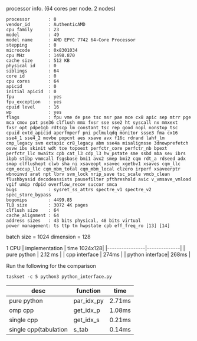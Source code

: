 processor info. (64 cores per node. 2 nodes)
```
processor       : 0
vendor_id       : AuthenticAMD
cpu family      : 23
model           : 49
model name      : AMD EPYC 7742 64-Core Processor
stepping        : 0
microcode       : 0x8301034
cpu MHz         : 1498.870
cache size      : 512 KB
physical id     : 0
siblings        : 64
core id         : 0
cpu cores       : 64
apicid          : 0
initial apicid  : 0
fpu             : yes
fpu_exception   : yes
cpuid level     : 16
wp              : yes
flags           : fpu vme de pse tsc msr pae mce cx8 apic sep mtrr pge mca cmov pat pse36 clflush mmx fxsr sse sse2 ht syscall nx mmxext fxsr_opt pdpe1gb rdtscp lm constant_tsc rep_good nopl nonstop_tsc cpuid extd_apicid aperfmperf pni pclmulqdq monitor ssse3 fma cx16 sse4_1 sse4_2 movbe popcnt aes xsave avx f16c rdrand lahf_lm cmp_legacy svm extapic cr8_legacy abm sse4a misalignsse 3dnowprefetch osvw ibs skinit wdt tce topoext perfctr_core perfctr_nb bpext perfctr_llc mwaitx cpb cat_l3 cdp_l3 hw_pstate sme ssbd mba sev ibrs ibpb stibp vmmcall fsgsbase bmi1 avx2 smep bmi2 cqm rdt_a rdseed adx smap clflushopt clwb sha_ni xsaveopt xsavec xgetbv1 xsaves cqm_llc cqm_occup_llc cqm_mbm_total cqm_mbm_local clzero irperf xsaveerptr wbnoinvd arat npt lbrv svm_lock nrip_save tsc_scale vmcb_clean flushbyasid decodeassists pausefilter pfthreshold avic v_vmsave_vmload vgif umip rdpid overflow_recov succor smca
bugs            : sysret_ss_attrs spectre_v1 spectre_v2 spec_store_bypass
bogomips        : 4499.85
TLB size        : 3072 4K pages
clflush size    : 64
cache_alignment : 64
address sizes   : 43 bits physical, 48 bits virtual
power management: ts ttp tm hwpstate cpb eff_freq_ro [13] [14]
```
batch size = 1024 
dimension = 128

1 CPU 
| implementation | time 1024x128|
|----------------|--------------|
| pure python    | 2.12 ms      |
| cpp interface  | 274ms        |
| python interface| 268ms       |

Run the following for the comparison
```
taskset -c 5 python3 python_interface.py
```
|desc|function|time|
|----------------|--------------|--------------|
|pure python | par_idx_py | 2.71ms|
|omp cpp | get_idx_p | 1.08ms|
|single cpp| get_idx_s | 0.21ms|
|single cpp(tabulation| s_tab | 0.14ms|
